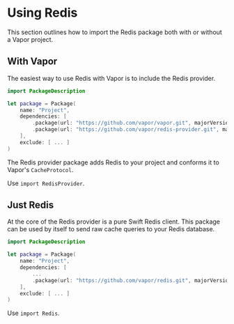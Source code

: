 # Using Redis

This section outlines how to import the Redis package both with or without a Vapor project.

## With Vapor

The easiest way to use Redis with Vapor is to include the Redis provider. 

```swift
import PackageDescription

let package = Package(
    name: "Project",
    dependencies: [
        .package(url: "https://github.com/vapor/vapor.git", majorVersion: 2),
        .package(url: "https://github.com/vapor/redis-provider.git", majorVersion: 2)
    ],
    exclude: [ ... ]
)
```

The Redis provider package adds Redis to your project and conforms it to Vapor's `CacheProtocol`. 

Use `import RedisProvider`.

## Just Redis

At the core of the Redis provider is a pure Swift Redis client. This package can be used by itself to send raw cache queries to your Redis database.

```swift
import PackageDescription

let package = Package(
    name: "Project",
    dependencies: [
        ...
        .package(url: "https://github.com/vapor/redis.git", majorVersion: 2)
    ],
    exclude: [ ... ]
)
```

Use `import Redis`.
